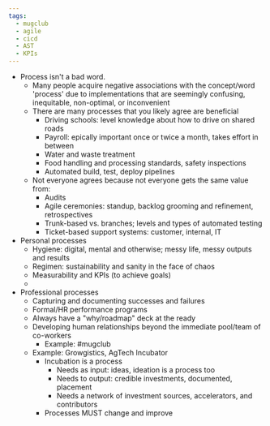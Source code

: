 ```yaml
---
tags:
  - mugclub
  - agile
  - cicd
  - AST
  - KPIs
---
```



* Process isn't a bad word. 
	* Many people acquire negative associations with the concept/word 'process' due to implementations that are seemingly confusing, inequitable, non-optimal, or inconvenient
	* There are many processes that you likely agree are beneficial
		* Driving schools: level knowledge about how to drive on shared roads
		* Payroll: epically important once or twice a month, takes effort in between
		* Water and waste treatment
		* Food handling and processing standards, safety inspections
		* Automated build, test, deploy pipelines
	* Not everyone agrees because not everyone gets the same value from:
		* Audits
		* Agile ceremonies: standup, backlog grooming and refinement, retrospectives
		* Trunk-based vs. branches; levels and types of automated testing
		* Ticket-based support systems: customer, internal, IT
* Personal processes
	* Hygiene: digital, mental and otherwise; messy life, messy outputs and results
	* Regimen: sustainability and sanity in the face of chaos
	* Measurability and KPIs (to achieve goals)
	* 
* Professional processes
	* Capturing and documenting successes and failures
	* Formal/HR performance programs
	* Always have a "why/roadmap" deck at the ready
	* Developing human relationships beyond the immediate pool/team of co-workers
		* Example: #mugclub
	* Example: Growgistics, AgTech Incubator
		* Incubation is a process
			* Needs as input: ideas, ideation is a process too
			* Needs to output: credible investments, documented, placement
			* Needs a network of investment sources, accelerators, and contributors
		* Processes MUST change and improve